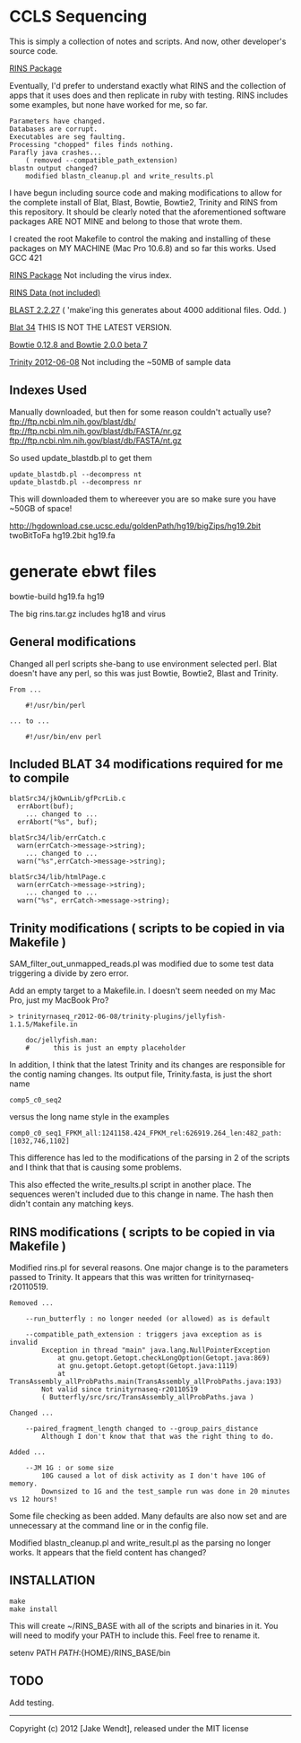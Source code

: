 # CCLS Sequencing

This is simply a collection of notes and scripts.
And now, other developer's source code.


[RINS Package](http://khavarilab.stanford.edu/resources.html)

Eventually, I'd prefer to understand exactly what RINS and the
collection of apps that it uses does and then replicate in ruby
with testing.  RINS includes some examples, but none have
worked for me, so far.

	Parameters have changed.  
	Databases are corrupt.
	Executables are seg faulting.
	Processing "chopped" files finds nothing.
	Parafly java crashes...
	 	( removed --compatible_path_extension)
	blastn output changed?
		modified blastn_cleanup.pl and write_results.pl




I have begun including source code and making modifications to allow
for the complete install of Blat, Blast, Bowtie, Bowtie2, Trinity and RINS
from this repository.  It should be clearly noted that the aforementioned
software packages ARE NOT MINE and belong to those that wrote them.

I created the root Makefile to control the making and installing of these 
packages on MY MACHINE (Mac Pro 10.6.8) and so far this works.
Used GCC 421



[RINS Package](http://khavarilab.stanford.edu/resources.html) 
Not including the virus index.

[RINS Data (not included)](https://s3.amazonaws.com/changseq/kqu/rins/rins.tar.gz)

[BLAST 2.2.27](http://blast.ncbi.nlm.nih.gov/Blast.cgi?PAGE_TYPE=BlastDocs&DOC_TYPE=Download) 
( 'make'ing this generates about 4000 additional files.  Odd. )
 
[Blat 34](http://users.soe.ucsc.edu/~kent/src/) 
THIS IS NOT THE LATEST VERSION.

[Bowtie 0.12.8 and Bowtie 2.0.0 beta 7](http://bowtie-bio.sourceforge.net/)

[Trinity 2012-06-08](http://trinityrnaseq.sourceforge.net) 
Not including the ~50MB of sample data



## Indexes Used

Manually downloaded, but then for some reason couldn't actually use?
ftp://ftp.ncbi.nlm.nih.gov/blast/db/
ftp://ftp.ncbi.nlm.nih.gov/blast/db/FASTA/nr.gz
ftp://ftp.ncbi.nlm.nih.gov/blast/db/FASTA/nt.gz


So used update\_blastdb.pl to get them

	update_blastdb.pl --decompress nt
	update_blastdb.pl --decompress nr

This will downloaded them to whereever you are so make sure you have ~50GB of space!


http://hgdownload.cse.ucsc.edu/goldenPath/hg19/bigZips/hg19.2bit
twoBitToFa hg19.2bit hg19.fa
#       generate ebwt files
bowtie-build hg19.fa hg19

The big rins.tar.gz includes hg18 and virus


## General modifications

Changed all perl scripts she-bang to use environment selected perl.
Blat doesn't have any perl, so this was just Bowtie, Bowtie2, Blast and Trinity.

	From ...

		#!/usr/bin/perl

	... to ...

		#!/usr/bin/env perl


## Included BLAT 34 modifications required for me to compile

	blatSrc34/jkOwnLib/gfPcrLib.c
	  errAbort(buf);
	    ... changed to ...
	  errAbort("%s", buf);

	blatSrc34/lib/errCatch.c
	  warn(errCatch->message->string);
	    ... changed to ...
	  warn("%s",errCatch->message->string);

	blatSrc34/lib/htmlPage.c
	  warn(errCatch->message->string);
	    ... changed to ...
	  warn("%s", errCatch->message->string);



## Trinity modifications ( scripts to be copied in via Makefile )

SAM\_filter\_out\_unmapped\_reads.pl was modified due to some test
data triggering a divide by zero error.

Add an empty target to a Makefile.in.
I doesn't seem needed on my Mac Pro, just my MacBook Pro?

	> trinityrnaseq_r2012-06-08/trinity-plugins/jellyfish-1.1.5/Makefile.in 

		doc/jellyfish.man:
		#      this is just an empty placeholder






In addition, I think that the latest Trinity and its changes are responsible for
the contig naming changes.  Its output file, Trinity.fasta, is just the short name 

	comp5_c0_seq2

versus the long name style in the examples 

	comp0_c0_seq1_FPKM_all:1241158.424_FPKM_rel:626919.264_len:482_path:[1032,746,1102]

This difference has led to the modifications of the parsing in 2 of the scripts
and I think that that is causing some problems.

This also effected the write\_results.pl script in another place.  The sequences
weren't included due to this change in name.  The hash then didn't contain any
matching keys.





## RINS modifications ( scripts to be copied in via Makefile )

Modified rins.pl for several reasons.  One major change is to the parameters
passed to Trinity.  It appears that this was written for trinityrnaseq-r20110519.

	Removed ...

		--run_butterfly : no longer needed (or allowed) as is default

		--compatible_path_extension : triggers java exception as is invalid
			Exception in thread "main" java.lang.NullPointerException
				at gnu.getopt.Getopt.checkLongOption(Getopt.java:869)
				at gnu.getopt.Getopt.getopt(Getopt.java:1119)
				at TransAssembly_allProbPaths.main(TransAssembly_allProbPaths.java:193)
			Not valid since trinityrnaseq-r20110519
			( Butterfly/src/src/TransAssembly_allProbPaths.java )

	Changed ...

		--paired_fragment_length changed to --group_pairs_distance
			Although I don't know that that was the right thing to do.

	Added ...

		--JM 1G : or some size
			10G caused a lot of disk activity as I don't have 10G of memory.
			Downsized to 1G and the test_sample run was done in 20 minutes vs 12 hours!


Some file checking as been added.  Many defaults are also now set and are
unnecessary at the command line or in the config file.

Modified blastn\_cleanup.pl and write\_result.pl as the parsing no longer works.
It appears that the field content has changed?


## INSTALLATION

	make 
	make install


This will create ~/RINS\_BASE with all of the scripts and binaries in it.
You will need to modify your PATH to include this.  Feel free to rename it.

setenv PATH ${PATH}:${HOME}/RINS\_BASE/bin


## TODO

Add testing.


----------
Copyright (c) 2012 [Jake Wendt], released under the MIT license
